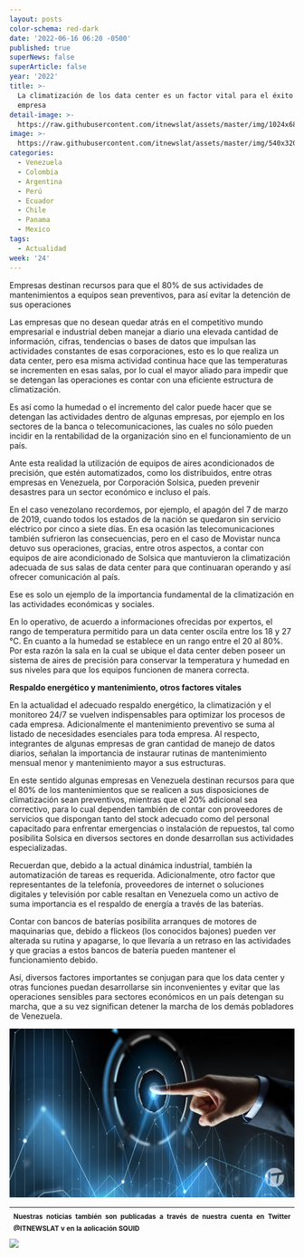 ```yaml
---
layout: posts
color-schema: red-dark
date: '2022-06-16 06:20 -0500'
published: true
superNews: false
superArticle: false
year: '2022'
title: >-
  La climatización de los data center es un factor vital para el éxito de una
  empresa
detail-image: >-
  https://raw.githubusercontent.com/itnewslat/assets/master/img/1024x680/Data-center-g.jpg
image: >-
  https://raw.githubusercontent.com/itnewslat/assets/master/img/540x320/Data-center-p.jpg
categories:
  - Venezuela
  - Colombia
  - Argentina
  - Perú
  - Ecuador
  - Chile
  - Panama
  - Mexico
tags:
  - Actualidad
week: '24'
---
```

Empresas destinan recursos para que el 80% de sus actividades de mantenimientos a equipos sean preventivos, para así evitar la detención de sus operaciones

Las empresas que no desean quedar atrás en el competitivo mundo empresarial e industrial deben manejar a diario una elevada cantidad de información, cifras, tendencias o bases de datos que impulsan las actividades constantes de esas corporaciones, esto es lo que realiza un data center, pero esa misma actividad continua hace que las temperaturas se incrementen en esas salas, por lo cual el mayor aliado para impedir que se detengan las operaciones es contar con una eficiente estructura de climatización.

Es así como la humedad o el incremento del calor puede hacer que se detengan las actividades dentro de algunas empresas, por ejemplo en los sectores de la banca o telecomunicaciones, las cuales no sólo pueden incidir en la rentabilidad de la organización sino en el funcionamiento de un país.

Ante esta realidad la utilización de equipos de aires acondicionados de precisión, que estén automatizados, como los distribuidos, entre otras empresas en Venezuela, por Corporación Solsica, pueden prevenir desastres para un sector económico e incluso el país.

En el caso venezolano recordemos, por ejemplo, el apagón del 7 de marzo de 2019, cuando todos los estados de la nación se quedaron sin servicio eléctrico por cinco a siete días. En esa ocasión las telecomunicaciones también sufrieron las consecuencias, pero en el caso de Movistar nunca detuvo sus operaciones, gracias, entre otros aspectos, a contar con equipos de aire acondicionado de Solsica que mantuvieron la climatización adecuada de sus salas de data center para que continuaran operando y así ofrecer comunicación al país.

Ese es solo un ejemplo de la importancia fundamental de la climatización en las actividades económicas y sociales.

En lo operativo, de acuerdo a informaciones ofrecidas por expertos, el rango de temperatura permitido para un data center oscila entre los 18 y 27 °C. En cuanto a la humedad se establece en un rango entre el 20 al 80%. Por esta razón la sala en la cual se ubique el data center deben poseer un sistema de aires de precisión para conservar la temperatura y humedad en sus niveles para que los equipos funcionen de manera correcta.

**Respaldo energético y mantenimiento, otros factores vitales**

En la actualidad el adecuado respaldo energético, la climatización y el monitoreo 24/7 se vuelven indispensables para optimizar los procesos de cada empresa. Adicionalmente el mantenimiento preventivo se suma al listado de necesidades esenciales para toda empresa.
Al respecto, integrantes de algunas empresas de gran cantidad de manejo de datos diarios, señalan la importancia de instaurar rutinas de mantenimiento mensual menor y mantenimiento mayor a sus estructuras. 

En este sentido algunas empresas en Venezuela destinan recursos para que el 80% de los mantenimientos que se realicen a sus disposiciones de climatización sean preventivos, mientras que el 20% adicional sea correctivo, para lo cual dependen también de contar con proveedores de servicios que dispongan tanto del stock adecuado como del personal capacitado para enfrentar emergencias o instalación de repuestos, tal como posibilita Solsica en diversos sectores en donde desarrollan sus actividades especializadas.

Recuerdan que, debido a la actual dinámica industrial, también la automatización de tareas es requerida. Adicionalmente, otro factor que representantes de la telefonía, proveedores de internet o soluciones digitales y televisión por cable resaltan en Venezuela como un activo de suma importancia es el respaldo de energía a través de las baterías. 

Contar con bancos de baterías posibilita arranques de motores de maquinarias que, debido a flickeos (los conocidos bajones) pueden ver alterada su rutina y apagarse, lo que llevaría a un retraso en las actividades y que gracias a estos bancos de batería pueden mantener el funcionamiento debido.

Así, diversos factores importantes se conjugan para que los data center y otras funciones puedan desarrollarse sin inconvenientes y evitar que las operaciones sensibles para sectores económicos en un país detengan su marcha, que a su vez significan detener la marcha de los demás pobladores de Venezuela.

![](https://raw.githubusercontent.com/itnewslat/assets/master/img/540x320/Data-center-p.jpg)

<table style="height: 42px;" width="569">
<tbody>
<tr>
<td style="text-align: justify;"><sub><strong>Nuestras noticias también son publicadas a través de nuestra cuenta en Twitter <a href="https://twitter.com/itnewslat?lang=es">@ITNEWSLAT</a> y en la aplicación <a href="https://squidapp.co/en/">SQUID</a></strong></sub></td>
</tr>
</tbody>
</table>

<img src="https://tracker.metricool.com/c3po.jpg?hash=56f88a41e39ab42c063cc51676587a04"/>